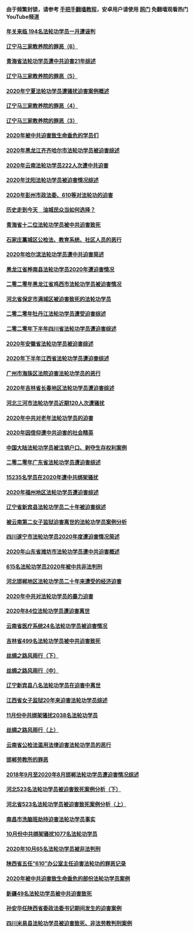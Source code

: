 #### 由于频繁封锁，请参考 [手把手翻墙教程](https://github.com/gfw-breaker/guides/wiki/)，安卓用户请使用 [网门](https://github.com/gfw-breaker/nogfw/blob/master/dl.md?t=02041300) 免翻墙观看热门YouTube频道 

#### [年关来临 194名法轮功学员一月遭诬判](../pages/328/419464.md?t=02041300) 

#### [辽宁马三家教养院的罪恶（6）](../pages/328/419143.md?t=02041300) 

#### [青海省法轮功学员遭中共迫害21年综述](../pages/328/419410.md?t=02041300) 

#### [辽宁马三家教养院的罪恶（5）](../pages/328/419142.md?t=02041300) 

#### [2020年宁夏法轮功学员遭骚扰迫害案例概述](../pages/328/419333.md?t=02041300) 

#### [辽宁马三家教养院的罪恶（4）](../pages/328/419141.md?t=02041300) 

#### [辽宁马三家教养院的罪恶（3）](../pages/328/419140.md?t=02041300) 

#### [2020年被中共迫害致生命垂危的学员们](../pages/328/419132.md?t=02041300) 

#### [2020年黑龙江齐齐哈尔市法轮功学员被迫害综述](../pages/328/419175.md?t=02041300) 

#### [2020年云南法轮功学员222人次遭中共迫害](../pages/328/419130.md?t=02041300) 

#### [2020年沈阳法轮功学员被迫害情况综述](../pages/328/419088.md?t=02041300) 

#### [2020年彭州市政法委、610等对法轮功的迫害](../pages/328/419092.md?t=02041300) 

#### [历史走到今天　油城民众当如何选择？](../pages/328/419084.md?t=02041300) 

#### [青海省十二位法轮功学员被中共迫害致死](../pages/328/419002.md?t=02041300) 

#### [石家庄藁城区公检法、教育系统、社区人员的恶行](../pages/328/419000.md?t=02041300) 

#### [2020年哈尔滨法轮功学员遭中共迫害简述](../pages/328/418966.md?t=02041300) 

#### [黑龙江省桦南县法轮功学员2020年遭迫害情况](../pages/328/418993.md?t=02041300) 

#### [二零二零年黑龙江省鸡西市法轮功学员被迫害情况](../pages/328/418957.md?t=02041300) 

#### [河北省保定市满城区被迫害致死的法轮功学员](../pages/328/418806.md?t=02041300) 

#### [二零二零年牡丹江法轮功学员遭受迫害综述](../pages/328/418822.md?t=02041300) 

#### [二零二零年下半年四川省法轮功学员遭迫害综述](../pages/328/418762.md?t=02041300) 

#### [2020年安徽省法轮功学员被迫害综述](../pages/328/418751.md?t=02041300) 

#### [2020年下半年江西省法轮功学员遭迫害综述](../pages/328/418732.md?t=02041300) 

#### [广州市海珠区法院迫害法轮功学员的恶行](../pages/328/418722.md?t=02041300) 

#### [2020年吉林省长春地区法轮功学员遭迫害综述](../pages/328/418422.md?t=02041300) 

#### [河北三河市法轮功学员近期120人次遭骚扰](../pages/328/418620.md?t=02041300) 

#### [2020年中共对老年法轮功学员的迫害](../pages/328/418627.md?t=02041300) 

#### [2020年因信仰遭中共迫害的社会精英](../pages/328/418601.md?t=02041300) 

#### [中国大陆法轮功学员被注销户口、剥夺生存权利案例](../pages/328/418575.md?t=02041300) 

#### [二零二零年广东省法轮功学员遭迫害综述](../pages/328/418452.md?t=02041300) 

#### [15235名学员在2020年遭中共绑架骚扰](../pages/328/418447.md?t=02041300) 

#### [2020年福州地区法轮功学员遭迫害综述](../pages/328/418352.md?t=02041300) 

#### [辽宁省新宾县法轮功学员二十年被迫害综述](../pages/328/418318.md?t=02041300) 

#### [被云南第二女子监狱迫害离世的法轮功学员案例分析](../pages/328/417986.md?t=02041300) 

#### [四川遂宁市法轮功学员2020年度遭迫害情况简述](../pages/328/418083.md?t=02041300) 

#### [2020年山东省潍坊市法轮功学员遭中共迫害概述](../pages/328/418128.md?t=02041300) 

#### [615名法轮功学员2020年被中共非法判刑](../pages/328/418123.md?t=02041300) 

#### [河北邯郸地区法轮功学员二十年来遭受的经济迫害](../pages/328/417554.md?t=02041300) 

#### [2020年中共对法轮功学员的暴力迫害](../pages/328/416854.md?t=02041300) 

#### [2020年84位法轮功学员遭迫害离世](../pages/328/416947.md?t=02041300) 

#### [云南省医疗系统24名法轮功学员被迫害情况](../pages/328/416978.md?t=02041300) 

#### [吉林省499名法轮功学员被中共迫害致死](../pages/328/416519.md?t=02041300) 

#### [丝绸之路风雨行（下）](../pages/328/416166.md?t=02041300) 

#### [丝绸之路风雨行（中）](../pages/328/416165.md?t=02041300) 

#### [辽宁新宾县八名法轮功学员在迫害中离世](../pages/328/416383.md?t=02041300) 

#### [江西省女子监狱20年来迫害法轮功学员综述](../pages/328/416327.md?t=02041300) 

#### [11月份中共绑架骚扰2038名法轮功学员](../pages/328/416210.md?t=02041300) 

#### [丝绸之路风雨行（上）](../pages/328/416167.md?t=02041300) 

#### [云南省公检法滥用法律迫害法轮功学员的恶行](../pages/328/416012.md?t=02041300) 

#### [邯郸劳教所的罪恶](../pages/328/415894.md?t=02041300) 

#### [2018年9月至2020年8月邯郸法轮功学员遭迫害情况综述](../pages/328/415563.md?t=02041300) 

#### [河北523名法轮功学员被迫害致死案例分析（下）](../pages/328/414942.md?t=02041300) 

#### [河北省523名法轮功学员被迫害致死案例分析（上）](../pages/328/414941.md?t=02041300) 

#### [南昌市洗脑班劫持迫害法轮功学员事实](../pages/328/415048.md?t=02041300) 

#### [10月份中共绑架骚扰1077名法轮功学员](../pages/328/414995.md?t=02041300) 

#### [2020年10月65名法轮功学员被非法判刑](../pages/328/414617.md?t=02041300) 

#### [陕西省五任“610”办公室主任迫害法轮功的罪恶记录](../pages/328/414486.md?t=02041300) 

#### [2020年被中共迫害致生命垂危的部份法轮功学员案例](../pages/328/414427.md?t=02041300) 

#### [新疆49名法轮功学员被中共迫害致死](../pages/328/414290.md?t=02041300) 

#### [孙安华任陕西省委政法委书记期间发生的迫害案例](../pages/328/414015.md?t=02041300) 

#### [四川米易县法轮功学员被迫害致死、非法劳教判刑案例](../pages/328/413847.md?t=02041300) 


